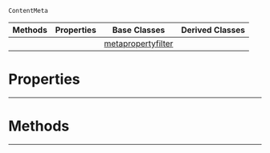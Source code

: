  `ContentMeta`

|Methods|Properties|Base Classes|Derived Classes|
|---|---|---|---|
| | |[metapropertyfilter](https://github.com/dragonCASTjosh/PlasmaDocs/blob/master/code_reference/class_reference/metapropertyfilter.markdown)| |


 #  Properties


---  
 #  Methods


---  
 

 